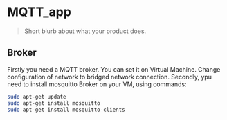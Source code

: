 # MQTT_app
> Short blurb about what your product does.

## Broker
Firstly you need a MQTT broker. You can set it on Virtual Machine. Change configuration of network to bridged network connection. 
Secondly, ypu need to install mosquitto Broker on your VM, using commands:

```sh
sudo apt-get update
sudo apt-get install mosquitto
sudo apt-get install mosquitto-clients
```
